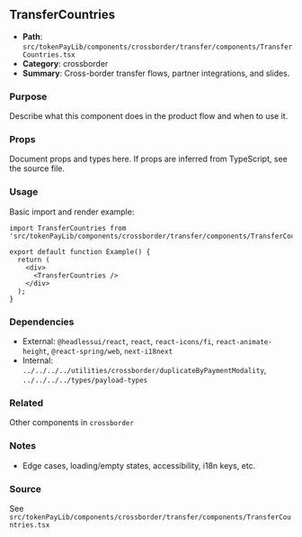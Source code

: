 ## TransferCountries

- **Path**: `src/tokenPayLib/components/crossborder/transfer/components/TransferCountries.tsx`
- **Category**: crossborder
- **Summary**: Cross-border transfer flows, partner integrations, and slides.

### Purpose
Describe what this component does in the product flow and when to use it.

### Props
Document props and types here. If props are inferred from TypeScript, see the source file.

### Usage
Basic import and render example:


```tsx
import TransferCountries from 'src/tokenPayLib/components/crossborder/transfer/components/TransferCountries';

export default function Example() {
  return (
    <div>
      <TransferCountries />
    </div>
  );
}

```

### Dependencies
- External: `@headlessui/react`, `react`, `react-icons/fi`, `react-animate-height`, `@react-spring/web`, `next-i18next`
- Internal: `../../../../utilities/crossborder/duplicateByPaymentModality`, `../../../../types/payload-types`

### Related
Other components in `crossborder`

### Notes
- Edge cases, loading/empty states, accessibility, i18n keys, etc.

### Source
See `src/tokenPayLib/components/crossborder/transfer/components/TransferCountries.tsx`
